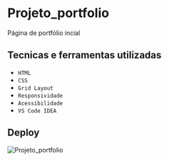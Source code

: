 # Projeto_portfolio 

Página de portfólio incial
 
## Tecnicas e ferramentas utilizadas
 
- ``HTML``
- ``CSS``
- ``Grid Layout``
- ``Responsividade``
- ``Acessibilidade``
- ``VS Code IDEA``

## Deploy

 ![Projeto_portfolio](https://caoliveira88.github.io/Projeto_portfolio/)